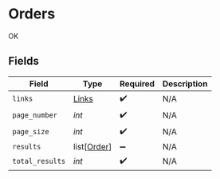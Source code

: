 # Orders

OK


## Fields

| Field                                       | Type                                        | Required                                    | Description                                 |
| ------------------------------------------- | ------------------------------------------- | ------------------------------------------- | ------------------------------------------- |
| `links`                                     | [Links](../../models/shared/links.md)       | :heavy_check_mark:                          | N/A                                         |
| `page_number`                               | *int*                                       | :heavy_check_mark:                          | N/A                                         |
| `page_size`                                 | *int*                                       | :heavy_check_mark:                          | N/A                                         |
| `results`                                   | list[[Order](../../models/shared/order.md)] | :heavy_minus_sign:                          | N/A                                         |
| `total_results`                             | *int*                                       | :heavy_check_mark:                          | N/A                                         |